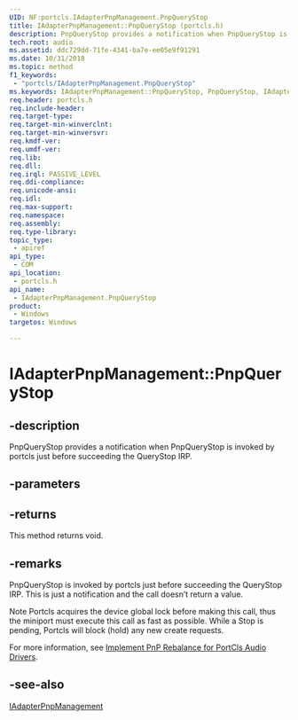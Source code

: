 ```yaml
---
UID: NF:portcls.IAdapterPnpManagement.PnpQueryStop
title: IAdapterPnpManagement::PnpQueryStop (portcls.h)
description: PnpQueryStop provides a notification when PnpQueryStop is invoked by portcls just before succeeding the QueryStop IRP. 
tech.root: audio
ms.assetid: ddc729dd-71fe-4341-ba7e-ee05e9f91291
ms.date: 10/31/2018 
ms.topic: method
f1_keywords:
 - "portcls/IAdapterPnpManagement.PnpQueryStop"
ms.keywords: IAdapterPnpManagement::PnpQueryStop, PnpQueryStop, IAdapterPnpManagement.PnpQueryStop, IAdapterPnpManagement::PnpQueryStop, IAdapterPnpManagement.PnpQueryStop
req.header: portcls.h
req.include-header:
req.target-type:
req.target-min-winverclnt:
req.target-min-winversvr:
req.kmdf-ver:
req.umdf-ver:
req.lib:
req.dll:
req.irql: PASSIVE_LEVEL
req.ddi-compliance:
req.unicode-ansi:
req.idl:
req.max-support:
req.namespace:
req.assembly:
req.type-library: 
topic_type: 
 - apiref
api_type: 
 - COM
api_location: 
 - portcls.h
api_name: 
 - IAdapterPnpManagement.PnpQueryStop
product: 
 - Windows
targetos: Windows

---
```


# IAdapterPnpManagement::PnpQueryStop


## -description

PnpQueryStop provides a notification when PnpQueryStop is invoked by portcls just before succeeding the QueryStop IRP. 

## -parameters


## -returns
This method returns void.

## -remarks

PnpQueryStop is invoked by portcls just before succeeding the QueryStop IRP. This is just a notification and the call doesn’t return a value. 

Note  Portcls acquires the device global lock before making this call, thus the miniport must execute this call as fast as possible. While a Stop is pending, Portcls will block (hold) any new create requests.
 

For more information, see [Implement PnP Rebalance for PortCls Audio Drivers](https://docs.microsoft.com/windows-hardware/drivers/audio/implement-pnp-rebalance-for-portcls-audio-drivers).  
## -see-also

[IAdapterPnpManagement](nn-portcls-iadapterpnpmanagement.md)

